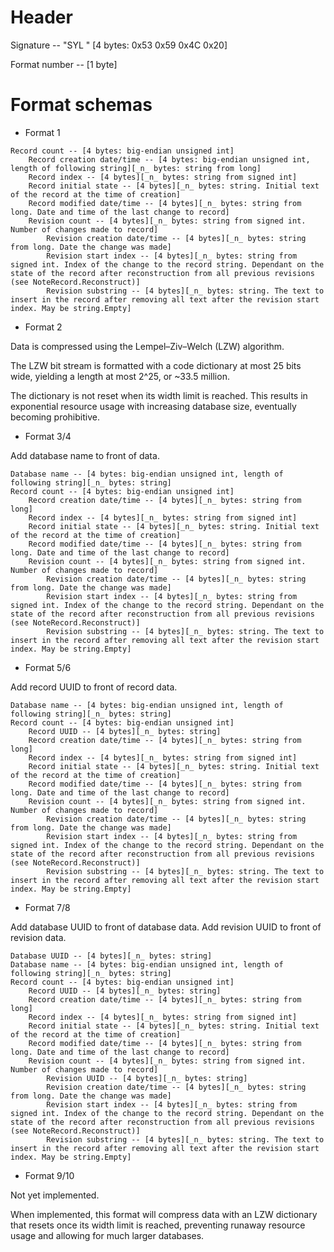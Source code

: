 ﻿# Header

Signature -- "SYL " [4 bytes: 0x53 0x59 0x4C 0x20]

Format number -- [1 byte]



# Format schemas

- Format 1

```
Record count -- [4 bytes: big-endian unsigned int]
	Record creation date/time -- [4 bytes: big-endian unsigned int, length of following string][_n_ bytes: string from long]
	Record index -- [4 bytes][_n_ bytes: string from signed int]
	Record initial state -- [4 bytes][_n_ bytes: string. Initial text of the record at the time of creation]
	Record modified date/time -- [4 bytes][_n_ bytes: string from long. Date and time of the last change to record]
	Revision count -- [4 bytes][_n_ bytes: string from signed int. Number of changes made to record]
		Revision creation date/time -- [4 bytes][_n_ bytes: string from long. Date the change was made]
		Revision start index -- [4 bytes][_n_ bytes: string from signed int. Index of the change to the record string. Dependant on the state of the record after reconstruction from all previous revisions (see NoteRecord.Reconstruct)]
		Revision substring -- [4 bytes][_n_ bytes: string. The text to insert in the record after removing all text after the revision start index. May be string.Empty]
```

- Format 2

Data is compressed using the Lempel–Ziv–Welch (LZW) algorithm.

The LZW bit stream is formatted with a code dictionary at most 25 bits wide, yielding a length at most 2^25, or ~33.5 million.

The dictionary is not reset when its width limit is reached. This results in exponential resource usage with increasing database size, eventually becoming prohibitive.

- Format 3/4

Add database name to front of data.

```
Database name -- [4 bytes: big-endian unsigned int, length of following string][_n_ bytes: string]
Record count -- [4 bytes: big-endian unsigned int]
	Record creation date/time -- [4 bytes][_n_ bytes: string from long]
	Record index -- [4 bytes][_n_ bytes: string from signed int]
	Record initial state -- [4 bytes][_n_ bytes: string. Initial text of the record at the time of creation]
	Record modified date/time -- [4 bytes][_n_ bytes: string from long. Date and time of the last change to record]
	Revision count -- [4 bytes][_n_ bytes: string from signed int. Number of changes made to record]
		Revision creation date/time -- [4 bytes][_n_ bytes: string from long. Date the change was made]
		Revision start index -- [4 bytes][_n_ bytes: string from signed int. Index of the change to the record string. Dependant on the state of the record after reconstruction from all previous revisions (see NoteRecord.Reconstruct)]
		Revision substring -- [4 bytes][_n_ bytes: string. The text to insert in the record after removing all text after the revision start index. May be string.Empty]
```

- Format 5/6

Add record UUID to front of record data.

```
Database name -- [4 bytes: big-endian unsigned int, length of following string][_n_ bytes: string]
Record count -- [4 bytes: big-endian unsigned int]
	Record UUID -- [4 bytes][_n_ bytes: string]
	Record creation date/time -- [4 bytes][_n_ bytes: string from long]
	Record index -- [4 bytes][_n_ bytes: string from signed int]
	Record initial state -- [4 bytes][_n_ bytes: string. Initial text of the record at the time of creation]
	Record modified date/time -- [4 bytes][_n_ bytes: string from long. Date and time of the last change to record]
	Revision count -- [4 bytes][_n_ bytes: string from signed int. Number of changes made to record]
		Revision creation date/time -- [4 bytes][_n_ bytes: string from long. Date the change was made]
		Revision start index -- [4 bytes][_n_ bytes: string from signed int. Index of the change to the record string. Dependant on the state of the record after reconstruction from all previous revisions (see NoteRecord.Reconstruct)]
		Revision substring -- [4 bytes][_n_ bytes: string. The text to insert in the record after removing all text after the revision start index. May be string.Empty]
```

- Format 7/8

Add database UUID to front of database data. Add revision UUID to front of revision data.

```
Database UUID -- [4 bytes][_n_ bytes: string]
Database name -- [4 bytes: big-endian unsigned int, length of following string][_n_ bytes: string]
Record count -- [4 bytes: big-endian unsigned int]
	Record UUID -- [4 bytes][_n_ bytes: string]
	Record creation date/time -- [4 bytes][_n_ bytes: string from long]
	Record index -- [4 bytes][_n_ bytes: string from signed int]
	Record initial state -- [4 bytes][_n_ bytes: string. Initial text of the record at the time of creation]
	Record modified date/time -- [4 bytes][_n_ bytes: string from long. Date and time of the last change to record]
	Revision count -- [4 bytes][_n_ bytes: string from signed int. Number of changes made to record]
		Revision UUID -- [4 bytes][_n_ bytes: string]
		Revision creation date/time -- [4 bytes][_n_ bytes: string from long. Date the change was made]
		Revision start index -- [4 bytes][_n_ bytes: string from signed int. Index of the change to the record string. Dependant on the state of the record after reconstruction from all previous revisions (see NoteRecord.Reconstruct)]
		Revision substring -- [4 bytes][_n_ bytes: string. The text to insert in the record after removing all text after the revision start index. May be string.Empty]
```

- Format 9/10

Not yet implemented.

When implemented, this format will compress data with an LZW dictionary that resets once its width limit is reached, preventing runaway resource usage and allowing for much larger databases.

